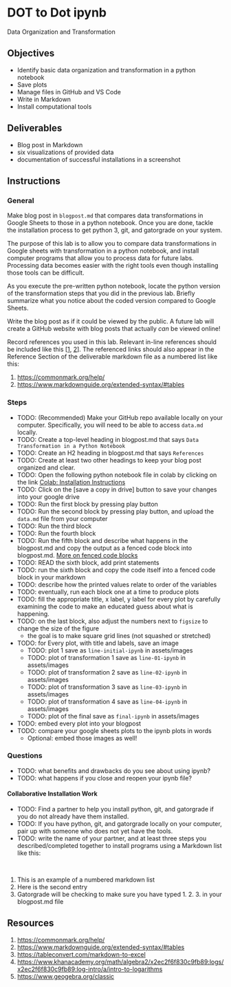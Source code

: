 # DOT to Dot ipynb

Data Organization and Transformation

## Objectives

- Identify basic data organization and transformation in a python notebook
- Save plots
- Manage files in GitHub and VS Code
- Write in Markdown
- Install computational tools

## Deliverables

- Blog post in Markdown
- six visualizations of provided data
- documentation of successful installations in a screenshot

## Instructions

### General

Make blog post in `blogpost.md` that compares data transformations in Google
Sheets to those in a python notebook. Once you are done, tackle the installation
process to get python 3, git, and gatorgrade on your system.

The purpose of this lab is to allow you to compare data transformations in
Google sheets with transformation in a python notebook, and install
computer programs that allow you to process data for future labs. Processing data
becomes easier with the right tools even though installing those tools can be
difficult.

As you execute the pre-written python notebook, locate the python version of the
transformation steps that you did in the previous lab. Briefly summarize what you
notice about the coded version compared to Google Sheets.

Write the blog post as if it could be viewed by the public. A future
lab will create a GitHub website with blog posts that actually
_can_ be viewed online!

Record references you used in this lab.
Relevant in-line references should be included like this
[[1](https://commonmark.org/help/),
[2](https://www.markdownguide.org/extended-syntax/#tables)].
The referenced links should also appear in the Reference Section of
the deliverable markdown file as a numbered list like this:

1. https://commonmark.org/help/
2. https://www.markdownguide.org/extended-syntax/#tables

### Steps

- TODO: (Recommended) Make your GitHub repo available locally on your computer. Specifically,
  you will need to be able to access `data.md` locally.
- TODO: Create a top-level heading in blogpost.md that says `Data Transformation in a Python Notebook`
- TODO: Create an H2 heading in blogpost.md that says `References`
- TODO: Create at least two other headings to keep your blog post organized and clear.
- TODO: Open the following python notebook file in colab by clicking on the link [Colab: Installation Instructions](https://colab.research.google.com/github/allegheny-college-cmpsc-105-spring-2024/course-materials/blob/main/notes/20240202_lab03_data_transformation.ipynb)
- TODO: Click on the [save a copy in drive] button to save your changes into your google drive
- TODO: Run the first block by pressing play button
- TODO: Run the second block by pressing play button, and upload the `data.md` file from your computer
- TODO: Run the third block
- TODO: Run the fourth block
- TODO: Run the fifth block and describe what happens in the blogpost.md and copy the
  output as a fenced code block into blogpost.md.
  [More on fenced code blocks](https://python-markdown.github.io/extensions/fenced_code_blocks/)
- TODO: READ the sixth block, add print statements
- TODO: run the sixth block and copy the code itself into a fenced code block in your markdown
- TODO: describe how the printed values relate to order of the variables
- TODO: eventually, run each block one at a time to produce plots
- TODO: fill the appropriate title, x label, y label for every plot by carefully
  examining the code to make an educated guess about what is happening.
- TODO: on the last block, also adjust the numbers next to `figsize` to change the size of the figure
  - the goal is to make square grid lines (not squashed or stretched)
- TODO: for Every plot, with title and labels, save an image
  - TODO: plot 1 save as `line-initial-ipynb` in assets/images
  - TODO: plot of transformation 1 save as `line-01-ipynb` in assets/images
  - TODO: plot of transformation 2 save as `line-02-ipynb` in assets/images
  - TODO: plot of transformation 3 save as `line-03-ipynb` in assets/images
  - TODO: plot of transformation 4 save as `line-04-ipynb` in assets/images
  - TODO: plot of the final save as `final-ipynb` in assets/images
- TODO: embed every plot into your blogpost
- TODO: compare your google sheets plots to the ipynb plots in words
  - Optional: embed those images as well!

### Questions

- TODO: what benefits and drawbacks do you see about using ipynb?
- TODO: what happens if you close and reopen your ipynb file?

#### Collaborative Installation Work

- TODO: Find a partner to help you install python, git, and gatorgrade if
  you do not already have them installed.
- TODO: If you have python, git, and gatorgrade locally on your computer,
  pair up with someone who does not yet have the tools.
- TODO: write the name of your partner, and at least three steps you
  described/completed together to install programs using a Markdown list
  like this:

<br>

1. This is an example of a numbered markdown list
2. Here is the second entry
3. Gatorgrade will be checking to make sure you have typed 1. 2. 3.
   in your blogpost.md file

## Resources

1. https://commonmark.org/help/
2. https://www.markdownguide.org/extended-syntax/#tables
3. https://tableconvert.com/markdown-to-excel
4. https://www.khanacademy.org/math/algebra2/x2ec2f6f830c9fb89:logs/x2ec2f6f830c9fb89:log-intro/a/intro-to-logarithms
5. https://www.geogebra.org/classic
